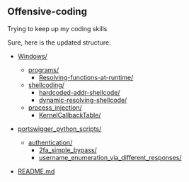 ## Offensive-coding

Trying to keep up my coding skills

Sure, here is the updated structure:

* [Windows/](./Windows)
  * [programs/](./Windows/programs)
    * [Resolving-functions-at-runtime/](./Windows/programs/resolving-functions-runtime)
  * [shellcoding/](./Windows/shellcoding)
    * [hardcoded-addr-shellcode/](./Windows/shellcoding/hardcoded-addr-shellcode)
    * [dynamic-resolving-shellcode/](./Windows/shellcoding/dynamic-resolving-shellcode)
  * [process_injection/](./Windows/process_injection)
    * [KernelCallbackTable/](./Windows/process_injection/KernelCallbackTable)

* [portswigger_python_scripts/](./portswigger_python_scripts)
  * [authentication/](./portswigger_python_scripts/authentication)
    * [2fa_simple_bypass/](./portswigger_python_scripts/authentication/2fa_simple_bypass)
    * [username_enumeration_via_different_responses/](./portswigger_python_scripts/authentication/username_enumeration_via_different_responses)

* [README.md](./README.md)